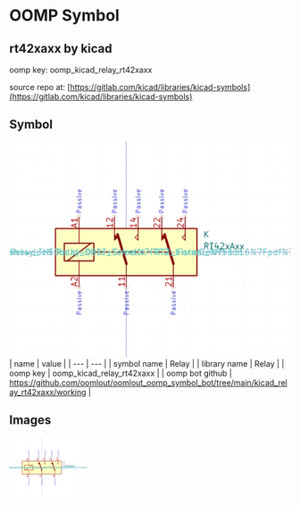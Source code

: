 # OOMP Symbol  
## rt42xaxx  by kicad  
  
oomp key: oomp_kicad_relay_rt42xaxx  
  
source repo at: [https://gitlab.com/kicad/libraries/kicad-symbols](https://gitlab.com/kicad/libraries/kicad-symbols)  
## Symbol  
  
[![working.png](working_600.png)](working.png)  
| name | value | 
| --- | --- | 
| symbol name | Relay | 
| library name | Relay | 
| oomp key | oomp_kicad_relay_rt42xaxx | 
| oomp bot github | https://github.com/oomlout/oomlout_oomp_symbol_bot/tree/main/kicad_relay_rt42xaxx/working | 
## Images  
  
[![working.png](working_140.png)](working.png)  
